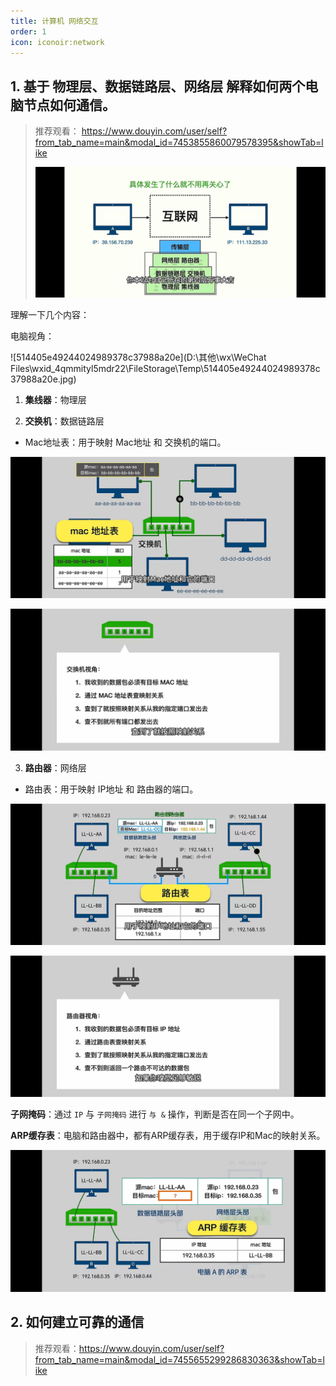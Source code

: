 ```yaml
---
title: 计算机 网络交互
order: 1
icon: iconoir:network
---
```


## 1. 基于 物理层、数据链路层、网络层 解释如何两个电脑节点如何通信。

> 推荐观看： https://www.douyin.com/user/self?from_tab_name=main&modal_id=7453855860079578395&showTab=like
>
> ![image-20250105150620589](https://raw.githubusercontent.com/xupengboo/xupengboo-picture/main/img/image-20250105150620589.png)

理解一下几个内容：

电脑视角：

![514405e49244024989378c37988a20e](D:\其他\wx\WeChat Files\wxid_4qmmityl5mdr22\FileStorage\Temp\514405e49244024989378c37988a20e.jpg)

1. **集线器**：物理层

   

2. **交换机**：数据链路层

- Mac地址表：用于映射 Mac地址 和 交换机的端口。

![6477ac35810b2e9486a6c2f03db006a](https://raw.githubusercontent.com/xupengboo/xupengboo-picture/main/img/6477ac35810b2e9486a6c2f03db006a.jpg)

![e44df3c062f3248622d341b57eab051](https://raw.githubusercontent.com/xupengboo/xupengboo-picture/main/img/e44df3c062f3248622d341b57eab051.jpg)



3. **路由器**：网络层

- 路由表：用于映射 IP地址 和 路由器的端口。

![873f8773ee0a9a0f2332fbe5e6ad5ef](https://raw.githubusercontent.com/xupengboo/xupengboo-picture/main/img/873f8773ee0a9a0f2332fbe5e6ad5ef.jpg)

![afe7c93a207f008ad94ec7ac3a791f4](https://raw.githubusercontent.com/xupengboo/xupengboo-picture/main/img/afe7c93a207f008ad94ec7ac3a791f4.jpg)



**子网掩码**：通过 `IP` 与 `子网掩码` 进行 `与 &` 操作，判断是否在同一个子网中。

**ARP缓存表**：电脑和路由器中，都有ARP缓存表，用于缓存IP和Mac的映射关系。

![294dd9638496d55023205c4d62125d7](https://raw.githubusercontent.com/xupengboo/xupengboo-picture/main/img/294dd9638496d55023205c4d62125d7.jpg)



## 2. 如何建立可靠的通信

> 推荐观看：https://www.douyin.com/user/self?from_tab_name=main&modal_id=7455655299286830363&showTab=like
